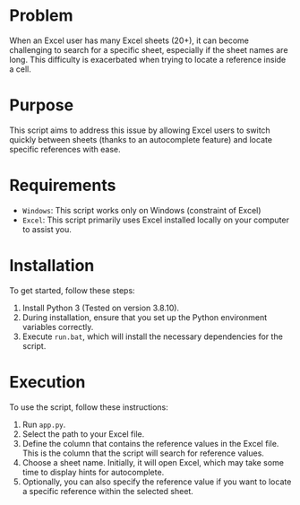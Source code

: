 # Problem

When an Excel user has many Excel sheets (20+), it can become challenging to search for a specific sheet, especially if the sheet names are long. This difficulty is exacerbated when trying to locate a reference inside a cell.

# Purpose

This script aims to address this issue by allowing Excel users to switch quickly between sheets (thanks to an autocomplete feature) and locate specific references with ease.

# Requirements

* `Windows`: This script works only on Windows (constraint of Excel)
* `Excel`: This script primarily uses Excel installed locally on your computer to assist you.

# Installation

To get started, follow these steps:

1. Install Python 3 (Tested on version 3.8.10).
2. During installation, ensure that you set up the Python environment variables correctly.
3. Execute `run.bat`, which will install the necessary dependencies for the script.

# Execution

To use the script, follow these instructions:

1. Run `app.py`.
2. Select the path to your Excel file.
3. Define the column that contains the reference values in the Excel file. This is the column that the script will search for reference values.
4. Choose a sheet name. Initially, it will open Excel, which may take some time to display hints for autocomplete.
5. Optionally, you can also specify the reference value if you want to locate a specific reference within the selected sheet.

